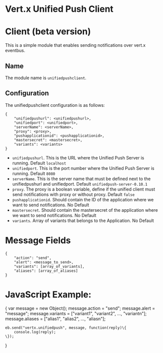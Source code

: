 # Vert.x Unified Push Client

# Client (beta version)

This is a simple module that enables sending notifications over vert.x eventbus. 
## Name

The module name is `unifiedpushclient`.

## Configuration

The unifiedpushclient configuration is as follows:

    {
        "unifiedpushurl": <unifiedpushurl>,
        "unifiedport": <unifiedport>,
        "serverName": <serverName>,
        "proxy": <proxy>,
        "pushapplicationid": <pushapplicationid>,
        "mastersecret": <mastersecret>,
        "variants": <variants>
    }

* `unifiedpushurl`. This is the URL where the Unified Push Server is running. Default `localhost`
* `unifiedport`. This is the port number where the Unified Push Server is running. Default `8080`
* `serverName`. This is the server name that must be defined next to the unifiedpushurl and unifiedport. Default `unifiedpush-server-0.10.1` 
* `proxy`. The proxy is a boolean variable, define if the unified client must send notifications with proxy or without proxy. Default `false`
* `pushapplicationid`. Should contain the ID of the application where we want to send notifications. No Default 
* `mastersecret`. Should contain the mastersecret of the application where we want to send notifications. No Default 
* `variants`. Array of variants that belongs to the Application. No Default

# Message Fields

    {
        "action": "send",
        "alert": <message_to_send>,
        "variants": [array_of_variants],
        "aliases": [array_of_aliases]
    }

# JavaScript Example:
{
	var message = new Object();
	message.action = "send";
	message.alert = "message";
	message.variants = ["variant1", "variant2", ..., "variantn"];
	message.aliases = ["alias1", "alias2", ..., "aliasn"];

	eb.send("vertx.unifiedpush", message, function(reply)\{ 
		console.log(reply);
	\});
}
